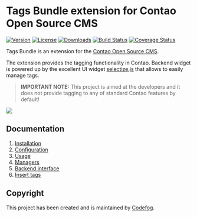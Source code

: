 # Tags Bundle extension for Contao Open Source CMS

[![Version](https://img.shields.io/packagist/v/codefog/tags-bundle)](https://packagist.org/packages/codefog/tags-bundle)
[![License](https://img.shields.io/github/license/codefog/tags-bundle)](https://github.com/codefog/tags-bundle/blob/master/LICENSE.txt)
[![Downloads](https://img.shields.io/packagist/dm/codefog/tags-bundle)](https://packagist.org/packages/codefog/tags-bundle)
[![Build Status](https://travis-ci.org/codefog/tags-bundle.svg?branch=master)](https://travis-ci.org/codefog/tags-bundle)
[![Coverage Status](https://coveralls.io/repos/github/codefog/tags-bundle/badge.svg?branch=master)](https://coveralls.io/github/codefog/tags-bundle?branch=master)

Tags Bundle is an extension for the [Contao Open Source CMS](https://contao.org).

The extension provides the tagging functionality in Contao. Backend widget is powered up by the excellent
UI widget [selectize.js](https://github.com/selectize/selectize.js) that allows to easily manage tags.

> **IMPORTANT NOTE:** This project is aimed at the developers and it does not provide tagging 
  to any of standard Contao features by default!

![](docs/images/preview.png)

## Documentation

1. [Installation](docs/01-installation.md)
2. [Configuration](docs/02-config.md)
3. [Usage](docs/03-usage.md)
4. [Managers](docs/04-managers.md)
5. [Backend interface](docs/05-backend.md)
6. [Insert tags](docs/06-insert-tags.md)

## Copyright

This project has been created and is maintained by [Codefog](https://codefog.pl).
